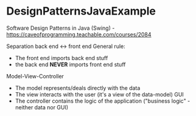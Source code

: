 # DesignPatternsJavaExample

Software Design Patterns in Java (Swing) - https://caveofprogramming.teachable.com/courses/2084

Separation back end <-> front end
General rule: 
- The front end imports back end stuff
- the back end **NEVER** imports front end stuff

Model-View-Controller
- The model represents/deals directly with the data
- The view interacts with the user (it's a view of the data-model) GUI
- The controller contains the logic of the application ("business logic" - neither data nor GUI)